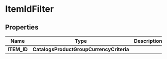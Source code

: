 

# ItemIdFilter


## Properties

Name | Type | Description | Notes
------------ | ------------- | ------------- | -------------
**ITEM_ID** | **CatalogsProductGroupCurrencyCriteria** |  | 



